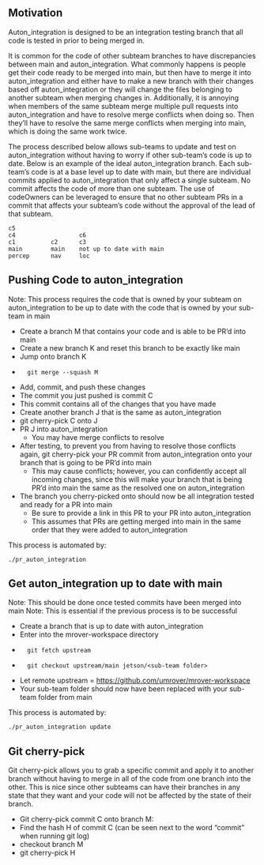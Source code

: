 ## Motivation

Auton_integration is designed to be an integration testing branch that all code is tested in prior to being merged in.

It is common for the code of other subteam branches to have discrepancies between main and auton_integration. What commonly happens is people get their code ready to be merged into main, but then have to merge it into auton_integration and either have to make a new branch with their changes based off auton_integration or they will change the files belonging to another subteam when merging changes in. Additionally, it is annoying when members of the same subteam merge multiple pull requests into auton_integration and have to resolve merge conflicts when doing so. Then they’ll have to resolve the same merge conflicts when merging into main, which is doing the same work twice. 

The process described below allows sub-teams to update and test on auton_integration without having to worry if other sub-team’s code is up to date. Below is an example of the ideal auton_integration branch. Each sub-team’s code is at a base level up to date with main, but there are individual commits applied to auton_integration that only affect a single subteam. No commit affects the code of more than one subteam. The use of codeOwners can be leveraged to ensure that no other subteam PRs in a commit that affects your subteam’s code without the approval of the lead of that subteam.

    c5
    c4				    c6
    c1		    c2		c3
    main		main	not up to date with main
    percep    	nav		loc


## Pushing Code to auton_integration

Note: This process requires the code that is owned by your subteam on auton_integration to be up to date with the code that is owned by your sub-team in main

* Create a branch M that contains your code and is able to be PR’d into main
* Create a new branch K and reset this branch to be exactly like main
* Jump onto branch K
*       git merge --squash M
* Add, commit, and push these changes
* The commit you just pushed is commit C
* This commit contains all of the changes that you have made
* Create another branch J that is the same as auton_integration
* git cherry-pick C onto J
* PR J into auton_integration
    * You may have merge conflicts to resolve
* After testing, to prevent you from having to resolve those conflicts again, git cherry-pick your PR commit from auton_integration onto your branch that is going to be PR’d into main
    * This may cause conflicts; however, you can confidently accept all incoming changes, since this will make your branch that is being PR’d into main the same as the resolved one on auton_integration
* The branch you cherry-picked onto should now be all integration tested and ready for a PR into main
    * Be sure to provide a link in this PR to your PR into auton_integration
    * This assumes that PRs are getting merged into main in the same order that they were added to auton_integration

This process is automated by:

    ./pr_auton_integration
## Get auton_integration up to date with main

Note: This should be done once tested commits have been merged into main
Note: This is essential if the previous process is to be successful

* Create a branch that is up to date with auton_integration
* Enter into the mrover-workspace directory
*       git fetch upstream
*       git checkout upstream/main jetson/<sub-team folder>
* Let remote upstream = https://github.com/umrover/mrover-workspace 
* Your sub-team folder should now have been replaced with your sub-team folder from main

This process is automated by:

    ./pr_auton_integration update
## Git cherry-pick

Git cherry-pick allows you to grab a specific commit and apply it to another branch without having to merge in all of the code from one branch into the other. This is nice since other subteams can have their branches in any state that they want and your code will not be affected by the state of their branch. 

* Git cherry-pick commit C onto branch M:
* Find the hash H of commit C (can be seen next to the word “commit” when running git log)
* checkout branch M
* git cherry-pick H
